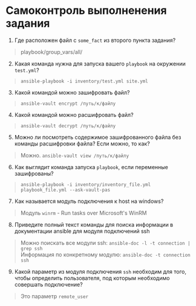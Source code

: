 # Самоконтроль выполненения задания

1. Где расположен файл с `some_fact` из второго пункта задания?
> playbook/group_vars/all/
2. Какая команда нужна для запуска вашего `playbook` на окружении `test.yml`?
> `ansible-playbook -i inventory/test.yml site.yml`
3. Какой командой можно зашифровать файл?
> `ansible-vault encrypt /путь/к/файлу`
4. Какой командой можно расшифровать файл?
> `ansible-vault decrypt /путь/к/файлу`
5. Можно ли посмотреть содержимое зашифрованного файла без команды расшифровки файла? Если можно, то как?
> Можно. `ansible-vault view /путь/к/файлу`
6. Как выглядит команда запуска `playbook`, если переменные зашифрованы?
> `ansible-playbook -i inventory/inventory_file.yml playbook_file.yml --ask-vault-pas`
7. Как называется модуль подключения к host на windows?
> Модуль `winrm` - Run tasks over Microsoft's WinRM
8. Приведите полный текст команды для поиска информации в документации ansible для модуля подключений ssh
> Можно поискать все модули ssh: `ansible-doc -l -t connection | grep ssh`  
> Информация по конкретному модулю: `ansible-doc -t connection ssh`
9. Какой параметр из модуля подключения `ssh` необходим для того, чтобы определить пользователя, под которым необходимо совершать подключение?
> Это параметр `remote_user`
